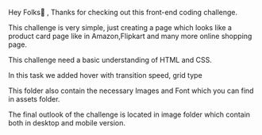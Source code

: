 Hey Folks👋 , Thanks for checking out this front-end coding challenge.


This challenge is very simple, just creating a page which looks like a product card page like in Amazon,Flipkart and many more online shopping page.


This challenge need a basic understanding of HTML and CSS.

In this task we added hover with transition speed, grid type

This folder also contain the necessary Images and Font which you can find in assets folder.

The final outlook of the challenge is located in image folder which contain both in desktop and mobile version.


